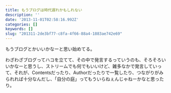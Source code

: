 ```yaml
---
title: もうブログは時代遅れかもしれない
description: ''
date: '2013-11-01T02:58:16.992Z'
categories: []
keywords: []
slug: "201311-2de3bf77-c8fa-4f66-88a4-1883ae742e69"
---
```

もうブログとかいいかなーと思い始めてる。

わざわざブログってハコを立てて、その中で発言するっていうのも、そろそろいいかなーと思うし、ストリームでも何でもいいけど、雑多なかで発言していって、それが、Contentsだったり、Authorだったりで一覧したり、つながりがみられれば十分なんだし、「自分の庭」ってもういらねぇんじゃねーかなと思ったり。